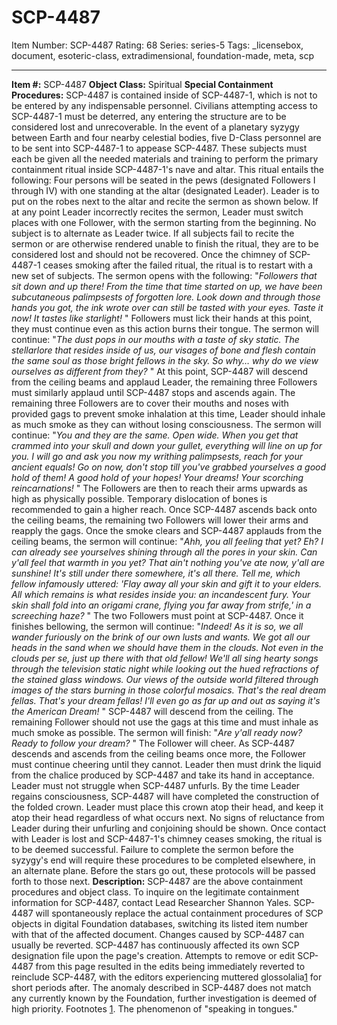 # SCP-4487
Item Number: SCP-4487
Rating: 68
Series: series-5
Tags: _licensebox, document, esoteric-class, extradimensional, foundation-made, meta, scp

---

**Item #:** SCP-4487
**Object Class:** Spiritual
**Special Containment Procedures:** SCP-4487 is contained inside of SCP-4487-1, which is not to be entered by any indispensable personnel. Civilians attempting access to SCP-4487-1 must be deterred, any entering the structure are to be considered lost and unrecoverable.
In the event of a planetary syzygy between Earth and four nearby celestial bodies, five D-Class personnel are to be sent into SCP-4487-1 to appease SCP-4487. These subjects must each be given all the needed materials and training to perform the primary containment ritual inside SCP-4487-1's nave and altar. This ritual entails the following:
Four persons will be seated in the pews (designated Followers I through IV) with one standing at the altar (designated Leader). Leader is to put on the robes next to the altar and recite the sermon as shown below. If at any point Leader incorrectly recites the sermon, Leader must switch places with one Follower, with the sermon starting from the beginning. No subject is to alternate as Leader twice.
If all subjects fail to recite the sermon or are otherwise rendered unable to finish the ritual, they are to be considered lost and should not be recovered. Once the chimney of SCP-4487-1 ceases smoking after the failed ritual, the ritual is to restart with a new set of subjects.
The sermon opens with the following:
"_Followers that sit down and up there! From the time that time started on up, we have been subcutaneous palimpsests of forgotten lore. Look down and through those hands you got, the ink wrote over can still be tasted with your eyes. Taste it now! It tastes like starlight!_ "
Followers must lick their hands at this point, they must continue even as this action burns their tongue. The sermon will continue:
"_The dust pops in our mouths with a taste of sky static. The stellarlore that resides inside of us, our visages of bone and flesh contain the same soul as those bright fellows in the sky. So why… why do we view ourselves as different from they?_ "
At this point, SCP-4487 will descend from the ceiling beams and applaud Leader, the remaining three Followers must similarly applaud until SCP-4487 stops and ascends again. The remaining three Followers are to cover their mouths and noses with provided gags to prevent smoke inhalation at this time, Leader should inhale as much smoke as they can without losing consciousness. The sermon will continue:
"_You and they are the same. Open wide. When you get that crammed into your skull and down your gullet, everything will line on up for you. I will go and ask you now my writhing palimpsests, reach for your ancient equals! Go on now, don't stop till you've grabbed yourselves a good hold of them! A good hold of your hopes! Your dreams! Your scorching reincarnations!_ "
The Followers are then to reach their arms upwards as high as physically possible. Temporary dislocation of bones is recommended to gain a higher reach. Once SCP-4487 ascends back onto the ceiling beams, the remaining two Followers will lower their arms and reapply the gags.
Once the smoke clears and SCP-4487 applauds from the ceiling beams, the sermon will continue:
"_Ahh, you all feeling that yet? Eh? I can already see yourselves shining through all the pores in your skin. Can y'all feel that warmth in you yet? That ain't nothing you've ate now, y'all are sunshine! It's still under there somewhere, it's all there. Tell me, which fellow infamously uttered: 'Flay away all your skin and gift it to your elders. All which remains is what resides inside you: an incandescent fury. Your skin shall fold into an origami crane, flying you far away from strife,' in a screeching haze?_ "
The two Followers must point at SCP-4487. Once it finishes bellowing, the sermon will continue:
"_Indeed! As it is so, we all wander furiously on the brink of our own lusts and wants. We got all our heads in the sand when we should have them in the clouds. Not even in the clouds per se, just up there with that old fellow! We'll all sing hearty songs through the television static night while looking out the hued refractions of the stained glass windows. Our views of the outside world filtered through images of the stars burning in those colorful mosaics. That's the real dream fellas. That's your dream fellas! I'll even go as far up and out as saying it's the American Dream!_ "
SCP-4487 will descend from the ceiling. The remaining Follower should not use the gags at this time and must inhale as much smoke as possible. The sermon will finish:
"_Are y'all ready now? Ready to follow your dream?_ "
The Follower will cheer. As SCP-4487 descends and ascends from the ceiling beams once more, the Follower must continue cheering until they cannot. Leader then must drink the liquid from the chalice produced by SCP-4487 and take its hand in acceptance. Leader must not struggle when SCP-4487 unfurls.
By the time Leader regains consciousness, SCP-4487 will have completed the construction of the folded crown. Leader must place this crown atop their head, and keep it atop their head regardless of what occurs next. No signs of reluctance from Leader during their unfurling and conjoining should be shown. Once contact with Leader is lost and SCP-4487-1's chimney ceases smoking, the ritual is to be deemed successful.
Failure to complete the sermon before the syzygy's end will require these procedures to be completed elsewhere, in an alternate plane. Before the stars go out, these protocols will be passed forth to those next.
**Description:** SCP-4487 are the above containment procedures and object class. To inquire on the legitimate containment information for SCP-4487, contact Lead Researcher Shannon Yales. SCP-4487 will spontaneously replace the actual containment procedures of SCP objects in digital Foundation databases, switching its listed item number with that of the affected document. Changes caused by SCP-4487 can usually be reverted.
SCP-4487 has continuously affected its own SCP designation file upon the page's creation. Attempts to remove or edit SCP-4487 from this page resulted in the edits being immediately reverted to reinclude SCP-4487, with the editors experiencing muttered glossolalia[1](javascript:;) for short periods after.
The anomaly described in SCP-4487 does not match any currently known by the Foundation, further investigation is deemed of high priority.
Footnotes
[1](javascript:;). The phenomenon of "speaking in tongues."